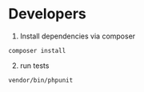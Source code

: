 Developers
========

1. Install dependencies via composer

`
composer install
`

2. run tests

`
vendor/bin/phpunit
`